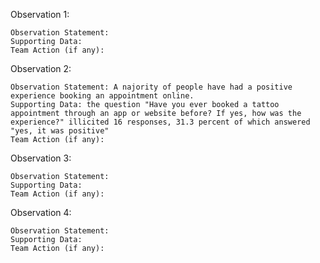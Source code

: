 Observation 1: 

    Observation Statement:
    Supporting Data:
    Team Action (if any):
  
Observation 2:

    Observation Statement: A najority of people have had a positive experience booking an appointment online.
    Supporting Data: the question "Have you ever booked a tattoo appointment through an app or website before? If yes, how was the experience?" illicited 16 responses, 31.3 percent of which answered "yes, it was positive"
    Team Action (if any):

Observation 3:

    Observation Statement:
    Supporting Data:
    Team Action (if any):

Observation 4:

    Observation Statement:
    Supporting Data:
    Team Action (if any):
